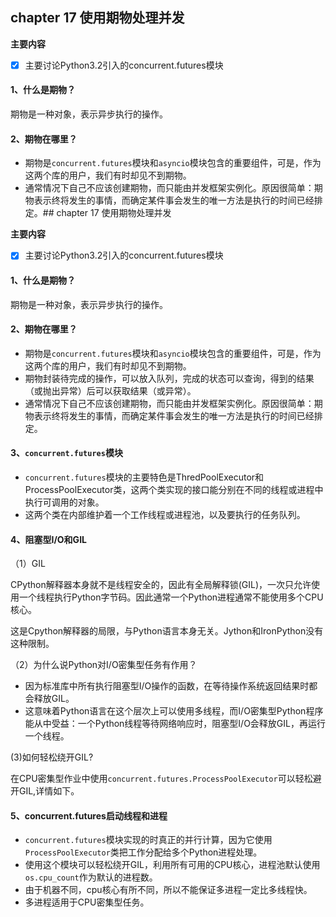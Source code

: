 ## chapter 17 使用期物处理并发

**主要内容**

- [x] 主要讨论Python3.2引入的concurrent.futures模块

#### 1、什么是期物？

期物是一种对象，表示异步执行的操作。

#### 2、期物在哪里？

* 期物是`concurrent.futures`模块和`asyncio`模块包含的重要组件，可是，作为这两个库的用户，我们有时却见不到期物。
* 通常情况下自己不应该创建期物，而只能由并发框架实例化。原因很简单：期物表示终将发生的事情，而确定某件事会发生的唯一方法是执行的时间已经排定。## chapter 17 使用期物处理并发

**主要内容**

- [x] 主要讨论Python3.2引入的concurrent.futures模块

#### 1、什么是期物？

期物是一种对象，表示异步执行的操作。

#### 2、期物在哪里？

* 期物是`concurrent.futures`模块和`asyncio`模块包含的重要组件，可是，作为这两个库的用户，我们有时却见不到期物。
* 期物封装待完成的操作，可以放入队列，完成的状态可以查询，得到的结果（或抛出异常）后可以获取结果（或异常）。
* 通常情况下自己不应该创建期物，而只能由并发框架实例化。原因很简单：期物表示终将发生的事情，而确定某件事会发生的唯一方法是执行的时间已经排定。

#### 3、`concurrent.futures`模块

* `concurrent.futures`模块的主要特色是ThredPoolExecutor和ProcessPoolExecutor类，这两个类实现的接口能分别在不同的线程或进程中执行可调用的对象。
* 这两个类在内部维护着一个工作线程或进程池，以及要执行的任务队列。

#### 4、阻塞型I/O和GIL

（1）GIL

CPython解释器本身就不是线程安全的，因此有全局解释锁(GIL)，一次只允许使用一个线程执行Python字节码。因此通常一个Python进程通常不能使用多个CPU核心。

这是Cpython解释器的局限，与Python语言本身无关。Jython和IronPython没有这种限制。

（2）为什么说Python对I/O密集型任务有作用？

* 因为标准库中所有执行阻塞型I/O操作的函数，在等待操作系统返回结果时都会释放GIL。
* 这意味着Python语言在这个层次上可以使用多线程，而I/O密集型Python程序能从中受益：一个Python线程等待网络响应时，阻塞型I/O会释放GIL，再运行一个线程。

(3)如何轻松绕开GIL?

在CPU密集型作业中使用`concurrent.futures.ProcessPoolExecutor`可以轻松避开GIL,详情如下。

#### 5、concurrent.futures启动线程和进程

* `concurrent.futures`模块实现的时真正的并行计算，因为它使用`ProcessPoolExecutor`类把工作分配给多个Python进程处理。
* 使用这个模块可以轻松绕开GIL，利用所有可用的CPU核心，进程池默认使用`os.cpu_count`作为默认的进程数。
* 由于机器不同，cpu核心有所不同，所以不能保证多进程一定比多线程快。
* 多进程适用于CPU密集型任务。